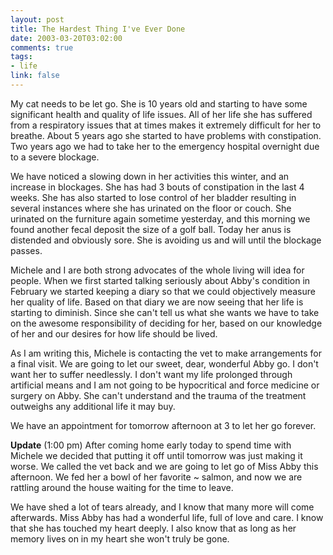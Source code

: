 ```yaml
--- 
layout: post
title: The Hardest Thing I've Ever Done
date: 2003-03-20T03:02:00
comments: true
tags:
- life
link: false
---
```

My cat needs to be let go. She is 10 years old and starting to have some significant health and quality of life issues. All of her life she has suffered from a respiratory issues that at times makes it extremely difficult for her to breathe. About 5 years ago she started to have problems with constipation. Two years ago we had to take her to the emergency hospital overnight due to a severe blockage.

We have noticed a slowing down in her activities this winter, and an increase in blockages. She has had 3 bouts of constipation in the last 4 weeks. She has also started to lose control of her bladder resulting in several instances where she has urinated on the floor or couch. She urinated on the furniture again sometime yesterday, and this morning we found another fecal deposit the size of a golf ball. Today her anus is distended and obviously sore. She is avoiding us and will until the blockage passes.

Michele and I are both strong advocates of the whole living will idea for people. When we first started talking seriously about Abby's condition in February we started keeping a diary so that we could objectively measure her quality of life. Based on that diary we are now seeing that her life is starting to diminish. Since she can't tell us what she wants we have to take on the awesome responsibility of deciding for her, based on our knowledge of her and our desires for how life should be lived.

As I am writing this, Michele is contacting the vet to make arrangements for a final visit. We are going to let our sweet, dear, wonderful Abby go. I don't want her to suffer needlessly. I don't want my life prolonged through artificial means and I am not going to be hypocritical and force medicine or surgery on Abby. She can't understand and the trauma of the treatment outweighs any additional life it may buy.

We have an appointment for tomorrow afternoon at 3 to let her go forever.

<strong>Update</strong> (1:00 pm) After coming home early today to spend time with Michele we decided that putting it off until tomorrow was just making it worse. We called the vet back and we are going to let go of Miss Abby this afternoon. We fed her a bowl of her favorite ~ salmon, and now we are rattling around the house waiting for the time to leave.

We have shed a lot of tears already, and I know that many more will come afterwards. Miss Abby has had a wonderful life, full of love and care. I know that she has touched my heart deeply. I also know that as long as her memory lives on in my heart she won't truly be gone.
